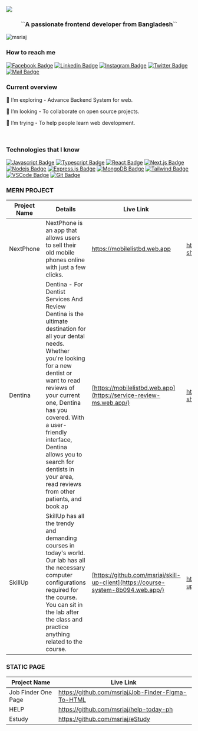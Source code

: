 
<img src="https://i.ibb.co/gdKPyFq/github.jpg" />
<h3 align="center">``A passionate frontend developer from Bangladesh``</h3>

<p align="left"> <img src="https://komarev.com/ghpvc/?username=msriaj&label=Profile%20views&color=0e75b6&style=flat" alt="msriaj" /> </p>
 

<h3 align="left">How to reach me</h3>

[![Facebook Badge](https://img.shields.io/badge/Facebook-1877F2?style=for-the-badge&logo=facebook&logoColor=white)](https://web.facebook.com/cloudnumber404) [![Linkedin Badge](https://img.shields.io/badge/LinkedIn-0077B5?style=for-the-badge&logo=linkedin&logoColor=white)](https://www.linkedin.com/in/msriaj/) [![Instagram Badge](https://img.shields.io/badge/Instagram-E4405F?style=for-the-badge&logo=instagram&logoColor=white)](https://www.instagram.com/fake.sohel/) [![Twitter Badge](https://img.shields.io/badge/Twitter-1DA1F2?style=for-the-badge&logo=twitter&logoColor=white)](https://twitter.com/msriaj) [![Mail Badge](https://img.shields.io/badge/Gmail-D14836?style=for-the-badge&logo=gmail&logoColor=white)](mailto:contact.riaj@gmail.com) 


<h3> Current overview</h3>
<p>🌱 I’m exploring - Advance Backend System for web.</p>
<p>👯 I’m looking - To collaborate on open source projects.</p>
<p>🤔 I’m trying - To help people learn web development.</p>


<br/> 
<h3 align="left">Technologies that I know</h3>
 
 [![Javascript Badge](https://img.shields.io/badge/-Javascript-F0DB4F?style=for-the-badge&labelColor=black&logo=javascript&logoColor=F0DB4F)](#) [![Typescript Badge](https://img.shields.io/badge/-Typescript-007acc?style=for-the-badge&labelColor=black&logo=typescript&logoColor=007acc)](#) [![React Badge](https://img.shields.io/badge/-React-61DBFB?style=for-the-badge&labelColor=black&logo=react&logoColor=61DBFB)](#) [![Next.js Badge](https://img.shields.io/badge/next.js-000000?style=for-the-badge&logo=nextdotjs&logoColor=white)](#) [![Nodejs Badge](https://img.shields.io/badge/-Nodejs-3C873A?style=for-the-badge&labelColor=black&logo=node.js&logoColor=3C873A)](#) [![Express.js Badge](https://img.shields.io/badge/Express.js-000000?style=for-the-badge&logo=express&logoColor=white)](#) [![MongoDB Badge](https://img.shields.io/badge/MongoDB-4EA94B?style=for-the-badge&logo=mongodb&logoColor=white)](#) [![Tailwind Badge](https://img.shields.io/badge/Tailwind%20CSS-092749?style=for-the-badge&logo=tailwindcss&logoColor=06B6D4&labelColor=000000)](#) [![VSCode Badge](https://img.shields.io/badge/Visual_Studio-5C2D91?style=for-the-badge&logo=visual%20studio&logoColor=white)](#) [![Git Badge](https://img.shields.io/badge/Git-F05032?style=for-the-badge&logo=git&logoColor=white)](#)
 
 

<h3 align="left">MERN PROJECT</h3>

| Project Name | Details | Live Link | Code Link  |
|---|---|---|---|
|NextPhone | NextPhone is an app that allows users to sell their old mobile phones online with just a few clicks.  |   https://mobilelistbd.web.app    |  https://github.com/msriaj/resale-shop-role-based-client 
|Dentina  |Dentina - For Dentist Services And Review Dentina is the ultimate destination for all your dental needs. Whether you're looking for a new dentist or want to read reviews of your current one, Dentina has you covered. With a user-friendly interface, Dentina allows you to search for dentists in your area, read reviews from other patients, and book ap  |   [https://mobilelistbd.web.app](https://service-review-ms.web.app/)    | [ https://github.com/msriaj/resale-shop-role-based-client ](https://github.com/msriaj/Dentina-Review-)
| SkillUp | SkillUp has all the trendy and demanding courses in today's world. Our lab has all the necessary computer configurations required for the course. You can sit in the lab after the class and practice anything related to the course.  |    [https://github.com/msriaj/skill-up-client](https://course-system-8b094.web.app/)    | https://github.com/msriaj/skill-up-client


<h3 align="left">STATIC PAGE </h3>

| Project Name |  Live Link | 
|---|---| 
| Job Finder One Page | https://github.com/msriaj/Job-Finder-Figma-To-HTML
| HELP |  https://github.com/msriaj/help-today-ph
| Estudy | https://github.com/msriaj/eStudy
